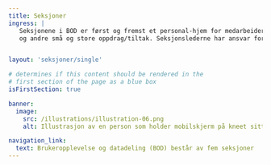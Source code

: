 ```yaml
---
title: Seksjoner
ingress: |
   Seksjonene i BOD er først og fremst et personal-hjem for medarbeidere fra felles kompetanseområder. Seksjonene avgir ressurser(kompetanse) til leveranse-områder i og utenfor BOD som f.eks. til Digdir sine produktgrupper, prosjekter 
   og andre små og store oppdrag/tiltak. Seksjonslederne har ansvar for å bygge opp, organisere og selvstendig-gjøre fagmiljøene på best mulig måte.


layout: 'seksjoner/single'

# determines if this content should be rendered in the
# first section of the page as a blue box
isFirstSection: true

banner:
  image:
    src: /illustrations/illustration-06.png
    alt: Illustrasjon av en person som holder mobilskjerm på kneet sitt

navigation_link:
  text: Brukeropplevelse og datadeling (BOD) består av fem seksjoner
---
```

